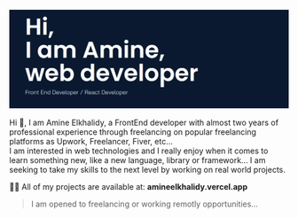 ![Welcoming image from my portfolio](./introduction.png)   

Hi 👋, I am Amine Elkhalidy, a FrontEnd developer with almost two years of professional experience through freelancing on popular freelancing platforms as Upwork, Freelancer, Fiver, etc...   
I am interested in web technologies and I really enjoy when it comes to learn something new, like a new language, library or framework...
I am seeking to take my skills to the next level by working on real world projects.   

👨‍💻 All of my projects are available at: **amineelkhalidy.vercel.app**   
> I am opened to freelancing or working remotly opportunities...   

